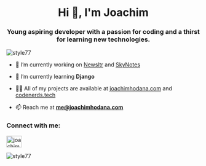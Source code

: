 <h1 align="center">Hi 👋, I'm Joachim</h1>
<h3 align="center">Young aspiring developer with a passion for coding and a thirst for learning new technologies.</h3>

<p align="left"> <img src="https://komarev.com/ghpvc/?username=style77&label=Profile%20views&color=0e75b6&style=flat" alt="style77" /> </p>

- 🔭 I’m currently working on [Newsltr](https://github.com/Style77/newsltr) and [SkyNotes](https://github.com/Style77/skynotes)

- 🌱 I’m currently learning **Django**

- 👨‍💻 All of my projects are available at [joachimhodana.com](joachimhodana.com) and [codenerds.tech](codenerds.tech)

- 📫 Reach me at **me@joachimhodana.com**

<h3 align="left">Connect with me:</h3>
<p align="left">
<a href="https://linkedin.com/in/joachim-hodana-33815b245" target="blank"><img align="center" src="https://raw.githubusercontent.com/rahuldkjain/github-profile-readme-generator/master/src/images/icons/Social/linked-in-alt.svg" alt="joachim-hodana-33815b245" height="30" width="40" /></a>
</p>

<p><img align="center" src="https://github-readme-stats.vercel.app/api/top-langs?username=style77&show_icons=true&locale=en&layout=compact" alt="style77" /></p>
